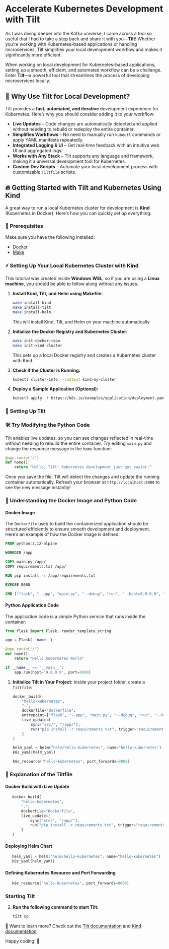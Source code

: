 # Accelerate Kubernetes Development with Tilt

As I was diving deeper into the Kafka universe, I came across a tool so useful that I had to take a step back and share it with you—**Tilt**! Whether you're working with Kubernetes-based applications or handling microservices, Tilt simplifies your local development workflow and makes it significantly more efficient.

When working on local development for Kubernetes-based applications, setting up a smooth, efficient, and automated workflow can be a challenge. Enter **Tilt**—a powerful tool that streamlines the process of developing microservices locally.

## 🚀 Why Use Tilt for Local Development?

Tilt provides a **fast, automated, and iterative** development experience for Kubernetes. Here’s why you should consider adding it to your workflow:

- **Live Updates** – Code changes are automatically detected and applied without needing to rebuild or redeploy the entire container.
- **Simplifies Workflows** – No need to manually run `kubectl` commands or apply YAML manifests repeatedly.
- **Integrated Logging & UI** – Get real-time feedback with an intuitive web UI and aggregated logs.
- **Works with Any Stack** – Tilt supports any language and framework, making it a universal development tool for Kubernetes.
- **Custom Dev Scripts** – Automate your local development process with customizable `Tiltfile` scripts.

## 🔥 Getting Started with Tilt and Kubernetes Using Kind

A great way to run a local Kubernetes cluster for development is **Kind** (Kubernetes in Docker). Here’s how you can quickly set up everything:

### 📌 Prerequisites

Make sure you have the following installed:

- [Docker](https://docs.docker.com/get-docker/)
- [Make](https://www.gnu.org/software/make/)

### ⚡ Setting Up Your Local Kubernetes Cluster with Kind

This tutorial was created inside **Windows WSL**, so if you are using a **Linux machine**, you should be able to follow along without any issues.

1. **Install Kind, Tilt, and Helm using Makefile:**

   ```sh
   make install-kind
   make install-tilt
   make install-helm
   ```

   This will install Kind, Tilt, and Helm on your machine automatically.

2. **Initialize the Docker Registry and Kubernetes Cluster:**

   ```sh
   make init-docker-repo
   make init-kind-cluster
   ```

   This sets up a local Docker registry and creates a Kubernetes cluster with Kind.

3. **Check if the Cluster is Running:**

   ```sh
   kubectl cluster-info --context kind-my-cluster
   ```

4. **Deploy a Sample Application (Optional):**

   ```sh
   kubectl apply -f https://k8s.io/examples/application/deployment.yaml
   ```

### 🚀 Setting Up Tilt

### 🛠️ Try Modifying the Python Code
Tilt enables live updates, so you can see changes reflected in real-time without needing to rebuild the entire container. Try editing `main.py` and change the response message in the `home` function:

```python
@app.route('/')
def home():
    return "Hello, Tilt! Kubernetes development just got easier!"
```

Once you save the file, Tilt will detect the changes and update the running container automatically. Refresh your browser at `http://localhost:8080` to see the new message instantly!

### 🐳 Understanding the Docker Image and Python Code

#### **Docker Image**
The `Dockerfile` used to build the containerized application should be structured efficiently to ensure smooth development and deployment. Here’s an example of how the Docker image is defined:

```Dockerfile
FROM python:3.12-alpine

WORKDIR /app

COPY main.py /app/
COPY requirements.txt /app/

RUN pip install -r /app/requirements.txt

EXPOSE 8080

CMD ["flask", "--app", "main.py", "--debug", "run", "--host=0.0.0.0", "--port=8080"]
```

#### **Python Application Code**
The application code is a simple Python service that runs inside the container:

```python
from flask import Flask, render_template_string

app = Flask(__name__)

@app.route('/')
def home():
    return "Hello Kubernetes World"

if __name__ == '__main__':
    app.run(host='0.0.0.0', port=8080)
```

1. **Initialize Tilt in Your Project:**
   Inside your project folder, create a `Tiltfile`:
   ```python
   docker_build(
       "hello-kubernetes",
       ".",
       dockerfile="Dockerfile",
       entrypoint=["flask", "--app", "main.py", "--debug", "run", "--host=0.0.0.0", "--port=8080"],
       live_update=[
           sync("src/", "/app/"),
           run("pip install -r requirements.txt", trigger="requirements.txt"),
       ]
   )

   helm_yaml = helm("helm/hello-kubernetes", name="hello-kubernetes")
   k8s_yaml(helm_yaml)

   k8s_resource("hello-kubernetes", port_forwards=8080)
   ```

### 📖 Explanation of the Tiltfile

#### **Docker Build with Live Update**

```python
   docker_build(
       "hello-kubernetes",
       ".",
       dockerfile="Dockerfile",
       live_update=[
           sync("src/", "/app/"),
           run("pip install -r requirements.txt", trigger="requirements.txt"),
       ]
   )
```

#### **Deploying Helm Chart**

```python
   helm_yaml = helm("helm/hello-kubernetes", name="hello-kubernetes")
   k8s_yaml(helm_yaml)
```

#### **Defining Kubernetes Resource and Port Forwarding**

```python
   k8s_resource("hello-kubernetes", port_forwards=8080)
```

### **Starting Tilt**

2. **Run the following command to start Tilt:**
   ```sh
   tilt up
   ```

🔗 Want to learn more? Check out the [Tilt documentation](https://docs.tilt.dev/) and [Kind documentation](https://kind.sigs.k8s.io/).

Happy coding! 🚀

